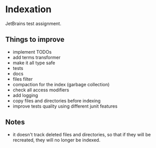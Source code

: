 # Indexation
JetBrains test assignment.

## Things to improve

- implement TODOs
- add terms transformer
- make it all type safe
- tests
- docs
- files filter
- compaction for the index (garbage collection)
- check all access modifiers
- add logging
- copy files and directories before indexing
- improve tests quality using different junit features

## Notes

- it doesn't track deleted files and directories, so that if they will be recreated, they will no longer be indexed.